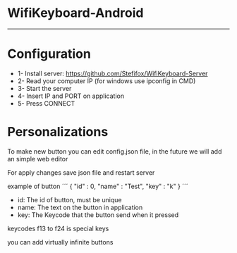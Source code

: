 # WifiKeyboard-Android

----
# Configuration

- 1-  Install server: https://github.com/Stefifox/WifiKeyboard-Server
- 2-  Read your computer IP (for windows use ipconfig in CMD)
- 3-  Start the server
- 4-  Insert IP and PORT on application
- 5-  Press CONNECT

# Personalizations
To make new button you can edit config.json file, in the future we will add an simple web editor

For apply changes save json file and restart server

example of button
´´´
{
    "id" : 0,
    "name" : "Test",
    "key" : "k"
}
´´´

- id: The id of button, must be unique
- name: The text on the button in application
- key: The Keycode that the button send when it pressed

keycodes f13 to f24 is special keys

you can add virtually infinite buttons